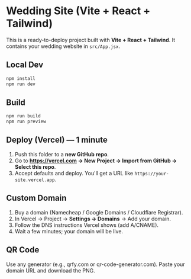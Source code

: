 # Wedding Site (Vite + React + Tailwind)

This is a ready-to-deploy project built with **Vite + React + Tailwind**. It contains your wedding website in `src/App.jsx`.

## Local Dev
```bash
npm install
npm run dev
```

## Build
```bash
npm run build
npm run preview
```

## Deploy (Vercel) — 1 minute
1. Push this folder to a **new GitHub repo**.
2. Go to **https://vercel.com → New Project → Import from GitHub → Select this repo**.
3. Accept defaults and deploy. You'll get a URL like `https://your-site.vercel.app`.

## Custom Domain
1. Buy a domain (Namecheap / Google Domains / Cloudflare Registrar).
2. In Vercel → Project → **Settings → Domains** → Add your domain.
3. Follow the DNS instructions Vercel shows (add A/CNAME).
4. Wait a few minutes; your domain will be live.

## QR Code
Use any generator (e.g., qrfy.com or qr-code-generator.com). Paste your domain URL and download the PNG.
